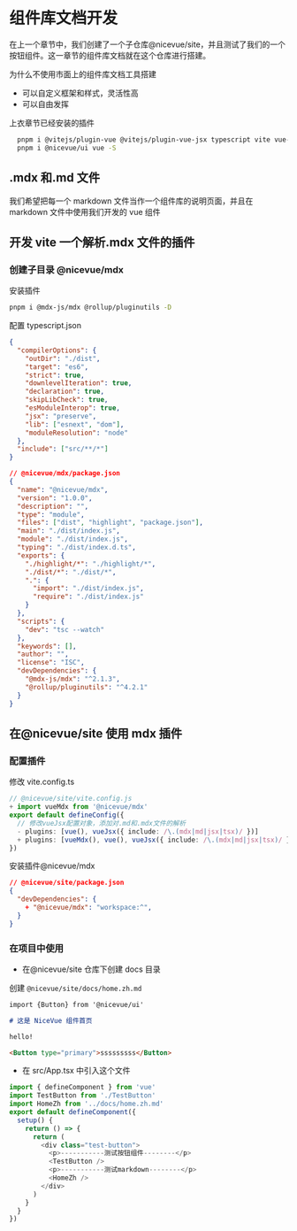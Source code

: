 # 组件库文档开发

在上一个章节中，我们创建了一个子仓库@nicevue/site，并且测试了我们的一个按钮组件。这一章节的组件库文档就在这个仓库进行搭建。

为什么不使用市面上的组件库文档工具搭建

- 可以自定义框架和样式，灵活性高
- 可以自由发挥

上衣章节已经安装的插件

```sh
  pnpm i @vitejs/plugin-vue @vitejs/plugin-vue-jsx typescript vite vue-tsc -D
  pnpm i @nicevue/ui vue -S
```

## .mdx 和.md 文件

我们希望把每一个 markdown 文件当作一个组件库的说明页面，并且在 markdown 文件中使用我们开发的 vue 组件

## 开发 vite 一个解析.mdx 文件的插件

### 创建子目录 @nicevue/mdx

安装插件

```sh
pnpm i @mdx-js/mdx @rollup/pluginutils -D
```

配置 typescript.json

```json
{
  "compilerOptions": {
    "outDir": "./dist",
    "target": "es6",
    "strict": true,
    "downlevelIteration": true,
    "declaration": true,
    "skipLibCheck": true,
    "esModuleInterop": true,
    "jsx": "preserve",
    "lib": ["esnext", "dom"],
    "moduleResolution": "node"
  },
  "include": ["src/**/*"]
}
```

```json
// @nicevue/mdx/package.json
{
  "name": "@nicevue/mdx",
  "version": "1.0.0",
  "description": "",
  "type": "module",
  "files": ["dist", "highlight", "package.json"],
  "main": "./dist/index.js",
  "module": "./dist/index.js",
  "typing": "./dist/index.d.ts",
  "exports": {
    "./highlight/*": "./highlight/*",
    "./dist/*": "./dist/*",
    ".": {
      "import": "./dist/index.js",
      "require": "./dist/index.js"
    }
  },
  "scripts": {
    "dev": "tsc --watch"
  },
  "keywords": [],
  "author": "",
  "license": "ISC",
  "devDependencies": {
    "@mdx-js/mdx": "^2.1.3",
    "@rollup/pluginutils": "^4.2.1"
  }
}
```

## 在@nicevue/site 使用 mdx 插件

### 配置插件

修改 vite.config.ts

```ts
// @nicevue/site/vite.config.js
+ import vueMdx from '@nicevue/mdx'
export default defineConfig({
  // 修改vueJsx配置对象，添加对.md和.mdx文件的解析
  - plugins: [vue(), vueJsx({ include: /\.(mdx|md|jsx|tsx)/ })]
  + plugins: [vueMdx(), vue(), vueJsx({ include: /\.(mdx|md|jsx|tsx)/ })]
})
```

安装插件@nicevue/mdx

```json
// @nicevue/site/package.json
{
  "devDependencies": {
    + "@nicevue/mdx": "workspace:^",
  }
}
```

### 在项目中使用

- 在@nicevue/site 仓库下创建 docs 目录

创建 `@nicevue/site/docs/home.zh.md`

```md
import {Button} from '@nicevue/ui'

# 这是 NiceVue 组件首页

hello!

<Button type="primary">sssssssss</Button>
```

- 在 src/App.tsx 中引入这个文件

```ts
import { defineComponent } from 'vue'
import TestButton from './TestButton'
import HomeZh from '../docs/home.zh.md'
export default defineComponent({
  setup() {
    return () => {
      return (
        <div class="test-button">
          <p>-----------测试按钮组件--------</p>
          <TestButton />
          <p>-----------测试markdown--------</p>
          <HomeZh />
        </div>
      )
    }
  }
})
```
